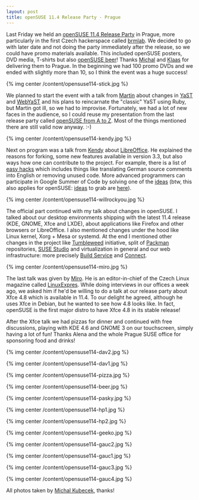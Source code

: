 ```yaml
---
layout: post
title: openSUSE 11.4 Release Party - Prague
---
```


Last Friday we held an [openSUSE 11.4 Release Party](http://brmlab.cz/event/opensuse_11.4_release_party) in Prague, more particularly in the first Czech hackerspace called [brmlab](http://brmlab.cz/). We decided to go with later date and not doing the party immediately after the release, so we could have promo materials available. This included openSUSE posters, DVD media, T-shirts but also [openSUSE beer](http://wiki.opensuse.org/openSUSE:Beer)! Thanks [Michal](http://michal.hrusecky.net/) and [Klaas](http://lizards.opensuse.org/author/kfreitag/) for delivering them to Prague. In the beginning we had 100 promo DVDs and we ended with slightly more than 10, so I think the event was a huge success!

{% img center /content/opensuse114-stick.jpg %}

We planned to start the event with a talk from [Martin](http://mvidner.blogspot.com/) about changes in [YaST](http://wiki.opensuse.org/Portal:YaST) and [WebYaST](http://wiki.opensuse.org/Portal:WebYaST) and his plans to reincarnate the "classic" YaST using Ruby, but Martin got ill, so we had to improvise. Fortunately, we had a lot of new faces in the audience, so I could reuse my presentation from the last release party called [openSUSE from A to Z](prezi.com/ho82o9ejqjqt/opensuse-a-z-retrocircle/). Most of the things mentioned there are still valid now anyway. :-)

{% img center /content/opensuse114-kendy.jpg %}

Next on program was a talk from [Kendy](http://artax.karlin.mff.cuni.cz/~kendy/blog/) about [LibreOffice](http://libreoffice.org/). He explained the reasons for forking, some new features available in version 3.3, but also ways how one can contribute to the project. For example, there is a list of [easy hacks](http://wiki.documentfoundation.org/Easy_Hacks) which includes things like translating German source comments into English or removing unused code. More advanced programmers can participate in Google Summer of Code by solving one of the [ideas](http://wiki.documentfoundation.org/Development/Gsoc/Ideas) (btw, this also applies for openSUSE: [ideas](http://en.opensuse.org/openSUSE:GSOC_2011_Ideas) to grab are [here](http://en.opensuse.org/openSUSE:GSOC_2011_Ideas)).

{% img center /content/opensuse114-willrockyou.jpg %}

The official part continued with my talk about changes in openSUSE. I talked about our desktop environments shipping with the latest 11.4 release (KDE, GNOME, Xfce and LXDE), about applications like Firefox and other browsers or LibreOffice. I also mentioned changes under the hood like Linux kernel, Xorg + Mesa or systemd. At the end I mentioned other changes in the project like [Tumbleweed](http://wiki.opensuse.org/Portal:Tumbleweed) initiative, split of [Packman](http://packman.links2linux.org/) repositories, [SUSE Studio](http://wiki.opensuse.org/Portal:SUSE_Studio) and virtualization in general and our web infrastructure: more precisely [Build Service](http://wiki.opensuse.org/Portal:Build_Service) and [Connect](http://wiki.opensuse.org/openSUSE:Connect).

{% img center /content/opensuse114-miro.jpg %}

The last talk was given by [Miro](http://blog.hroncok.cz/). He is an editor-in-chief of the Czech Linux magazine called [LinuxExpres](http://linuxexpres.cz/). While doing interviews in our offices a week ago, we asked him if he'd be willing to do a talk at our release party about Xfce 4.8 which is available in 11.4. To our delight he agreed, although he uses Xfce in Debian, but he wanted to see how 4.8 looks like. In fact, openSUSE is the first major distro to have Xfce 4.8 in its stable release!

After the Xfce talk we had pizzas for dinner and continued with free discussions, playing with KDE 4.6 and GNOME 3 on our touchscreen, simply having a lot of fun! Thanks Alena and the whole Prague SUSE office for sponsoring food and drinks!

{% img center /content/opensuse114-dav2.jpg %}

{% img center /content/opensuse114-dav1.jpg %}

{% img center /content/opensuse114-pizza.jpg %}

{% img center /content/opensuse114-beer.jpg %}

{% img center /content/opensuse114-pasky.jpg %}

{% img center /content/opensuse114-hp1.jpg %}

{% img center /content/opensuse114-hp2.jpg %}

{% img center /content/opensuse114-geeko.jpg %}

{% img center /content/opensuse114-gauc2.jpg %}

{% img center /content/opensuse114-gauc1.jpg %}

{% img center /content/opensuse114-gauc3.jpg %}

{% img center /content/opensuse114-gauc4.jpg %}

All photos taken by [Michal Kubecek](http://www.mk-sys.cz/gallery/11-misc/gal.php?g=opensuse-11.4), thanks!
